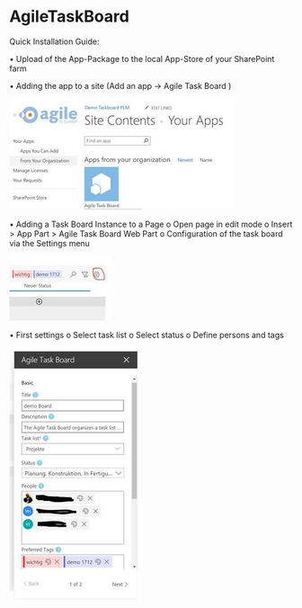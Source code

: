 # AgileTaskBoard


Quick Installation Guide:

•	Upload of the App-Package to the local App-Store of your SharePoint farm

•	Adding the app to a site (Add an app -> Agile Task Board )
 
 ![Site Contents](https://raw.githubusercontent.com/AgileIS/AgileTaskBoard/master/Images/SiteContents.jpg)

•	Adding a Task Board Instance to a Page
o	Open page in edit mode
o	Insert > App Part > Agile Task Board Web Part
o	Configuration of the task board via the Settings menu
 
![Task Board Settings Button](https://raw.githubusercontent.com/AgileIS/AgileTaskBoard/master/Images/TaskBoardSettingsButton.jpg)

•	First settings
o	Select task list
o	Select status
o	Define persons and tags
 
 ![Task Board Settings](https://raw.githubusercontent.com/AgileIS/AgileTaskBoard/master/Images/TaskBoardSettings.jpg)
